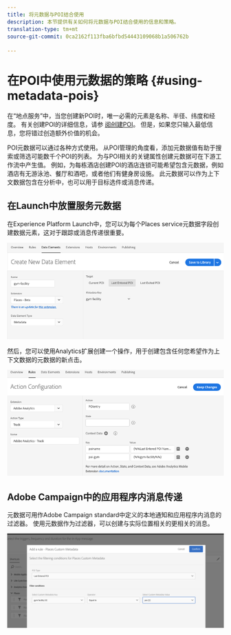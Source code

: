 ```yaml
---
title: 将元数据与POI结合使用
description: 本节提供有关如何将元数据与POI结合使用的信息和策略。
translation-type: tm+mt
source-git-commit: 0ca2162f113fba6bfbd54443109068b1a506762b

---
```



# 在POI中使用元数据的策略 {#using-metadata-pois}

在“地点服务”中，当您创建新POI时，唯一必需的元素是名称、半径、纬度和经度。 有关创建POI的详细信息，请参 [阅创建POI](/help/poi-mgmt-ui/create-a-poi-ui.md)。 但是，如果您只输入最低信息，您将错过创造额外价值的机会。

POI元数据可以通过各种方式使用。 从POI管理的角度看，添加元数据值有助于搜索或筛选可能数千个POI的列表。 为与POI相关的关键属性创建元数据可在下游工作流中产生值。 例如，为每栋酒店创建POI的酒店连锁可能希望包含元数据，例如酒店有无游泳池、餐厅和酒吧，或者他们有健身房设施。 此元数据可以作为上下文数据包含在分析中，也可以用于目标选件或消息传递。

## 在Launch中放置服务元数据

在Experience Platform Launch中，您可以为每个Places service元数据字段创建数据元素，这对于跟踪或消息传递很重要。

![用于健身设施的数据元素](/help/assets/gymfacility.png)

然后，您可以使用Analytics扩展创建一个操作，用于创建包含任何您希望作为上下文数据的元数据的新点击。

![健身设施的行动](/help/assets/Analytics-gym.png)

## Adobe Campaign中的应用程序内消息传递

元数据可用作Adobe Campaign standard中定义的本地通知和应用程序内消息的过滤器。 使用元数据作为过滤器，可以创建与实际位置相关的更相关的消息。

![在ACS中过滤本地通知和应用程序内消息](/help/assets/ACS_gym_metadata.png)